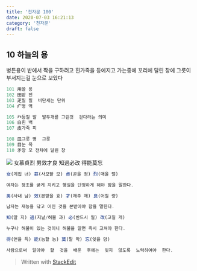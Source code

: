 ```yaml
---
title: '천자문 100'
date: 2020-07-03 16:21:13
category: '천자문'
draft: false
---
```


## 10 하늘의 용

병든용이 밭에서 짝을 구하려고
흰가죽을 등에지고 가는중에
꼬리에 달린 창에 그릇이 부서지는걸 눈으로 보았다

```js
101 用쓸 용
102 田밭 전
103 疋필 필  비단세는 단위
104 疒병 역

105 癶등질 발  발두개를 그린것  걷다라는 의미
106 白흰 백
107 皮가죽 피

108 皿그릇 명  그릇
109 目눈 목
110 矛창 모 전차에 달린 창
```
![](https://i.ibb.co/Zfcymb4/2020-07-05-3-28-16.png)
女慕貞烈  男效才良
知過必改  得能莫忘
```js
女(계집 녀) 慕(사모할 모) 貞(곧을 정) 烈(매울 렬)

여자는 정조를 굳게 지키고 행실을 단정하게 해야 함을 말한다.

男(사내 남) 效(본받을 효) 才(재주 재) 良(어질 량)

남자는 재능을 닦고 어진 것을 본받아야 함을 말한다.

知(알 지) 過(지날/허물 과) 必(반드시 필) 改(고칠 개)

누구나 허물이 있는 것이니 허물을 알면 즉시 고쳐야 한다.

得(얻을 득) 能(능할 능) 莫(말 막) 忘(잊을 망)

사람으로써  알아야  할  것을  배운  후에는  잊지  않도록  노력하여야  한다.
```

> Written with [StackEdit](https://stackedit.io/)
<!--stackedit_data:
eyJoaXN0b3J5IjpbMjEwNDExOTU5NywtOTY5ODc4NjAzXX0=
-->